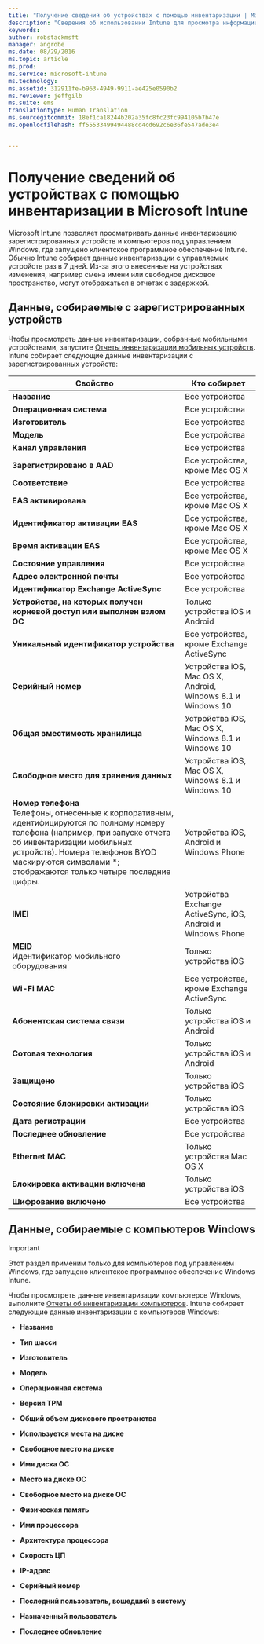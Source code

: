```yaml
---
title: "Получение сведений об устройствах с помощью инвентаризации | Microsoft Intune"
description: "Сведения об использовании Intune для просмотра информации об оборудовании управляемых устройств."
keywords: 
author: robstackmsft
manager: angrobe
ms.date: 08/29/2016
ms.topic: article
ms.prod: 
ms.service: microsoft-intune
ms.technology: 
ms.assetid: 312911fe-b963-4949-9911-ae425e0590b2
ms.reviewer: jeffgilb
ms.suite: ems
translationtype: Human Translation
ms.sourcegitcommit: 18ef1ca18244b202a35fc8fc23fc994105b7b47e
ms.openlocfilehash: ff55533499494488cd4cd692c6e36fe547ade3e4


---
```


# Получение сведений об устройствах с помощью инвентаризации в Microsoft Intune
Microsoft Intune позволяет просматривать данные инвентаризацию зарегистрированных устройств и компьютеров под управлением Windows, где запущено клиентское программное обеспечение Intune.
Обычно Intune собирает данные инвентаризации с управляемых устройств раз в 7 дней. Из-за этого внесенные на устройствах изменения, например смена имени или свободное дисковое пространство, могут отображаться в отчетах с задержкой.

## Данные, собираемые с зарегистрированных устройств
Чтобы просмотреть данные инвентаризации, собранные мобильными устройствами, запустите [Отчеты инвентаризации мобильных устройств](understand-microsoft-intune-operations-by-using-reports.md). Intune собирает следующие данные инвентаризации с зарегистрированных устройств:

|Свойство|Кто собирает|
|------------|-----------------------|
|**Название**|Все устройства|
|**Операционная система**|Все устройства|
|**Изготовитель**|Все устройства|
|**Модель**|Все устройства|
|**Канал управления**|Все устройства|
|**Зарегистрировано в AAD**|Все устройства, кроме Mac OS X|
|**Соответствие**|Все устройства|
|**EAS активирована**|Все устройства, кроме Mac OS X|
|**Идентификатор активации EAS**|Все устройства, кроме Mac OS X|
|**Время активации EAS**|Все устройства, кроме Mac OS X|
|**Состояние управления**|Все устройства|
|**Адрес электронной почты**|Все устройства|
|**Идентификатор Exchange ActiveSync**|Все устройства|
|**Устройства, на которых получен корневой доступ или выполнен взлом ОС**|Только устройства iOS и Android|
|**Уникальный идентификатор устройства**|Все устройства, кроме Exchange ActiveSync|
|**Серийный номер**|Устройства iOS, Mac OS X, Android, Windows 8.1 и Windows 10|
|**Общая вместимость хранилища**|Устройства iOS, Mac OS X, Windows 8.1 и Windows 10|
|**Свободное место для хранения данных**|Устройства iOS, Mac OS X, Windows 8.1 и Windows 10|
|**Номер телефона**<br>Телефоны, отнесенные к корпоративным, идентифицируются по полному номеру телефона (например, при запуске отчета об инвентаризации мобильных устройств). Номера телефонов BYOD маскируются символами *; отображаются только четыре последние цифры.|Устройства iOS, Android и Windows Phone|
|**IMEI**|Устройства Exchange ActiveSync, iOS, Android и Windows Phone|
|**MEID**<br>Идентификатор мобильного оборудования|Только устройства iOS|
|**Wi-Fi MAC**|Все устройства, кроме Exchange ActiveSync|
|**Абонентская система связи**|Только устройства iOS и Android|
|**Сотовая технология**|Только устройства iOS и Android|
|**Защищено**|Только устройства iOS|
|**Состояние блокировки активации**|Только устройства iOS|
|**Дата регистрации**|Все устройства|
|**Последнее обновление**|Все устройства|
|**Ethernet MAC**|Только устройства Mac OS X|
|**Блокировка активации включена**|Только устройства iOS|
|**Шифрование включено**|Все устройства|

## Данные, собираемые с компьютеров Windows
> [!IMPORTANT]
> Этот раздел применим только для компьютеров под управлением Windows, где запущено клиентское программное обеспечение Windows Intune.

Чтобы просмотреть данные инвентаризации компьютеров Windows, выполните [Отчеты об инвентаризации компьютеров](understand-microsoft-intune-operations-by-using-reports.md). Intune собирает следующие данные инвентаризации с компьютеров Windows:

-   **Название**

-   **Тип шасси**

-   **Изготовитель**

-   **Модель**

-   **Операционная система**

-   **Версия TPM**

-   **Общий объем дискового пространства**

-   **Используется места на диске**

-   **Свободное место на диске**

-   **Имя диска ОС**

-   **Место на диске ОС**

-   **Свободное место на диске ОС**

-   **Физическая память**

-   **Имя процессора**

-   **Архитектура процессора**

-   **Скорость ЦП**

-   **IP-адрес**

-   **Серийный номер**

-   **Последний пользователь, вошедший в систему**

-   **Назначенный пользователь**

-   **Последнее обновление**

<!-- this section below belongs in the planning journey
### See Also
[Monitoring and reports with Microsoft Intune](monitoring-and-reports-with-microsoft-intune.md)
-->



<!--HONumber=Aug16_HO5-->



